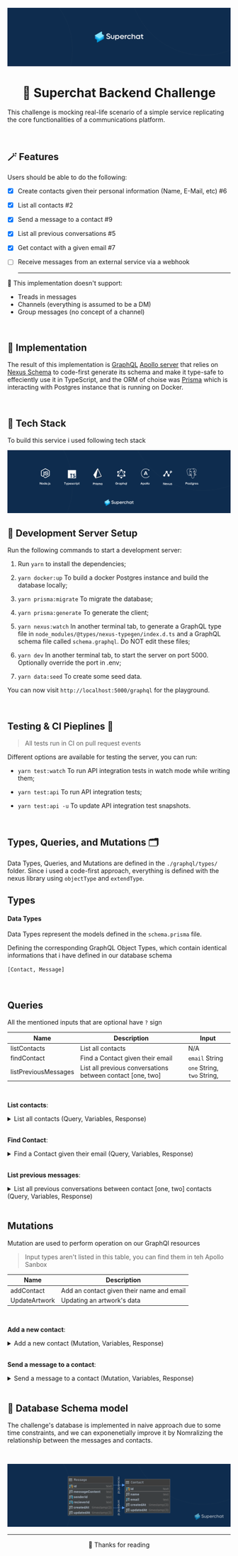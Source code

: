 
<div align="center">

![](./.github/assets/images/cover.svg)

</div>



<div align="center">

# **💬 Superchat Backend Challenge**

</div>
  
This challenge is mocking real-life scenario of a simple service replicating the core functionalities of a communications platform. 


<br>


## **🪄 Features**
Users should be able to do the following:

- [x] Create contacts given their personal information (Name, E-Mail, etc) #6
- [x] List all contacts #2
- [x] Send a message to a contact #9
- [x] List all previous conversations #5
- [x] Get contact with a given email #7
- [ ] Receive messages from an external service via a webhook
  
  ---

🔴 This implementation doesn't support:

- Treads in messages
- Channels (everything is assumed to be a DM)
- Group messages (no concept of a channel)



<br>

## **💫 Implementation**

The result of this implementation is [GraphQL](https://graphql.org/) [Apollo server](https://www.apollographql.com/docs/apollo-server/#:~:text=Apollo%20Server%20is%20an%20open,use%20data%20from%20any%20source.) that relies on [Nexus Schema](https://nexusjs.org) to code-first generate its schema and make it type-safe to effeciently use it in TypeScript, and the ORM of choise was [Prisma](https://www.prisma.io/) which is interacting with Postgres instance that is running on Docker.

<br>

## **🧱 Tech Stack**
To build this service i used following tech stack

![](.github/assets/images/tech-stack.svg)



## **🚀 Development Server Setup** 

Run the following commands to start a development server:

1. Run `yarn` to install the dependencies;

2. `yarn docker:up` To build a docker Postgres instance and build the database locally;

3. `yarn prisma:migrate` To migrate the database;

4. `yarn prisma:generate` To generate the client;

5. `yarn nexus:watch` In another terminal tab, to generate a GraphQL type file in `node_modules/@types/nexus-typegen/index.d.ts` and a GraphQL schema file called `schema.graphql`. Do NOT edit these files;

5. `yarn dev` In another terminal tab, to start the server on port 5000. Optionally override the port in .env;

6. `yarn data:seed` To create some seed data.

You can now visit `http://localhost:5000/graphql` for the playground.

<br>

## **Testing & CI Pieplines** 🧪

> All tests run in CI on pull request events



Different options are available for testing the server, you can run:

- `yarn test:watch` To run API integration tests in watch mode while writing them;

- `yarn test:api` To run API integration tests;

- `yarn test:api -u` To update API integration test snapshots.

<br>




## **Types, Queries, and Mutations** 🗂

Data Types, Queries, and Mutations are defined in the `./graphql/types/` folder. Since i used a code-first approach, everything is defined with the nexus  library using `objectType` and `extendType`.

## **Types**


#### Data Types

Data Types represent the models defined in the `schema.prisma` file.

Defining the corresponding GraphQL Object Types, which contain identical informations that i have defined in our database schema


`[Contact, Message]`


<br>


## **Queries**

All the mentioned inputs that are optional have `?` sign


| Name  | Description | Input | 
|--------|----|---|
| listContacts | List all contacts | N/A | 
| findContact | Find a Contact given their email | `email` String|
| listPreviousMessages | List all previous conversations between contact [one, two] | `one` String, `two` String, |

<br>

**List contacts**:

<details>
<summary>List all contacts (Query, Variables, Response)</summary>

<br>

Query:

```graphql
query ListContacts {
  listContacts {
    id
    name
    email
    createdAt
    updatedAt
  }
}
```

Variables:

```json

N/A

```

Response:  ✅

```json
{
  "data": {
    "listContacts": [
      {
        "id": "ckwdfh71d0000t5hfrman1lvo",
        "name": "Humam Abo Alraja",
        "email": "humam@company.com",
        "createdAt": "1637752373473",
        "updatedAt": "1637752373474"
      },
      {
        "id": "ckwdfh72i0007t5hfsz5pncq2",
        "name": "John",
        "email": "john@company.com",
        "createdAt": "1637752373514",
        "updatedAt": "1637752373515"
      },
      {
        "id": "ckwdfh74e0014t5hfv8sf5lfe",
        "name": "Emma Mockassin",
        "email": "emma@company.com",
        "createdAt": "1637752373582",
        "updatedAt": "1637752373583"
      },
      {
        "id": "ckwdfh76r0021t5hfxy22j582",
        "name": "Alex Smith",
        "email": "alex@company.com",
        "createdAt": "1637752373667",
        "updatedAt": "1637752373668"
      }
    ]
  }
}
```

</details>

<br>


**Find Contact**:

<details>
<summary>Find a Contact given their email (Query, Variables, Response)</summary>

<br>

Query:

```graphql
query FindContact($email: String) {
  findContact(email: $email) {
    id
    name
    email
    createdAt
    updatedAt
  }
}
```

Variables:

```json

{
  "email": "emma@company.com"
}

```

Response:  ✅

```json
{
  "data": {
    "findContact": {
      "id": "ckwdfh74e0014t5hfv8sf5lfe",
      "name": "Emma Mockassin",
      "email": "emma@company.com",
      "createdAt": "1637752373582",
      "updatedAt": "1637752373583"
    }
  }
}
```

</details>

<br>




**List previous messages**:

<details>
<summary>List all previous conversations between contact [one, two] contacts (Query, Variables, Response)</summary>

<br>

TODO:
- [ ] Fetching both ID's data

Query:

```graphql
query ListPreviousMessages($one: String, $two: String) {
  listPreviousMessages(one: $one, two: $two) {
    id
    messageContent
    senderId
    recieverId
    createdAt
    updatedAt
  }
}
```

Variables:

```json

{
  "one": "ckwdfh72i0007t5hfsz5pncq2",
  "two": "ckwdfh74e0014t5hfv8sf5lfe"
}

```

Response:  ✅

```json
{
  "data": {
    "listPreviousMessages": [
      {
        "id": "ckwdk3rth0015k0hfhwjmwmfx",
        "messageContent": "Hey Ema!",
        "senderId": "ckwdfh72i0007t5hfsz5pncq2",
        "recieverId": "ckwdfh74e0014t5hfv8sf5lfe",
        "createdAt": "1637760145301",
        "updatedAt": "1637760145302"
      },
      {
        "id": "ckwdk3vjm0024k0hfjwf2g12k",
        "messageContent": ", do you mind sending me the pitch ASAP? Thanks in advance!",
        "senderId": "ckwdfh72i0007t5hfsz5pncq2",
        "recieverId": "ckwdfh74e0014t5hfv8sf5lfe",
        "createdAt": "1637760150130",
        "updatedAt": "1637760150131"
      }
    ]
  }
}
```

</details>

<br>




## **Mutations**

Mutation are used to perform operation on our GraphQl resources

> Input types aren't listed in this table, you can find them in teh Apollo Sanbox

| Name  | Description |
|--------|----|
| addContact | Add an contact given their name and email |
| UpdateArtwork | Updating an artwork's data | 

  
  <br>

**Add a new contact**:

<details>
<summary>Add a new contact (Mutation, Variables, Response)</summary>

<br>

Mutation:

```graphql
mutation AddContact($inputType: CreateContactInput) {
  addContact(InputType: $inputType) {
    name
    email
    id
    createdAt
    updatedAt
  }
}
```

Variables:

```json
{
  "inputType": {
    "name": "Humam Abo Alraja",
    "email": "humam@service.com"
  }
}
```

Response: CREATED ✅

```json
{
  "data": {
    "addContact": {
      "id": "ckwdj6zq40002rchfpcloyu51",
      "name": "Humam Abo Alraja",
      "email": "humam@service.com",
      "createdAt": "1637758615900",
      "updatedAt": "1637758615901"
    }
  }
}
```

</details>

<br>


**Send a message to a contact**:

<details>
<summary>Send a message to a contact  (Mutation, Variables, Response)</summary>

<br>

TODO:
  - [ ] Building Bitcoing API interface
  - [ ] Mapping through `messageContent` and substituting name & price value

Mutation:

```graphql
mutation AddContact($inputType: SendMessageInput) {
  sendMessage(InputType: $inputType) {
    id
    senderId
    recieverId
    messageContent
    createdAt
    updatedAt
  }
}
```

Variables:

```json
{
  "inputType": {
    "name": "Humam Abo Alraja",
    "email": "humam@service.com"
  }
}
```

Response: CREATED ✅

```json
{
  "data": {
    "sendMessage": {
      "id": "ckwdjfr220031rchfmouabh0a",
      "senderId": "ckwdfh76r0021t5hfxy22j582",
      "recieverId": "ckwdfh74e0014t5hfv8sf5lfe",
      "messageContent": "Hey Emma!",
      "createdAt": "1637759024570",
      "updatedAt": "1637759024571"
    }
  }
}
```

</details>

<br>


## **💽 Database Schema model**

The challenge's database is implemented in naive approach due to some time constraints, and we can exponenetially improve it by Nomralizing the relationship between the messages and contacts.

<br>

<div align="center">

![](.github/assets/images/database-schema.svg)
</div>

---


<div align="center">🎉 Thanks for reading </div>